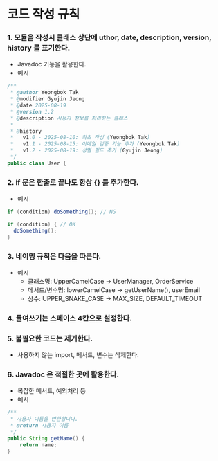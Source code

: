 # 코드 작성 규칙
### 1. 모듈을 작성시 클래스 상단에 uthor, date, description, version, history 를 표기한다.
- Javadoc 기능을 활용한다.
- 예시
~~~java
/**
 * @author Yeongbok Tak
 * @modifier Gyujin Jeong   
 * @date 2025-08-19
 * @version 1.2
 * @description 사용자 정보를 처리하는 클래스
 * 
 * @history
 *   v1.0 - 2025-08-10: 최초 작성 (Yeongbok Tak)
 *   v1.1 - 2025-08-15: 이메일 검증 기능 추가 (Yeongbok Tak)
 *   v1.2 - 2025-08-19: 성별 필드 추가 (Gyujin Jeong)
 */
public class User {
~~~
### 2. if 문은 한줄로 끝나도 항상 {} 를 추가한다.  
- 예시
~~~ java
if (condition) doSomething(); // NG

if (condition) { // OK
  doSomething();
}
~~~
### 3. 네이밍 규칙은 다음을 따른다.
- 예시
  -  클래스명: UpperCamelCase → UserManager, OrderService
  -  메서드/변수명: lowerCamelCase → getUserName(), userEmail
  - 상수: UPPER_SNAKE_CASE → MAX_SIZE, DEFAULT_TIMEOUT
### 4. 들여쓰기는 스페이스 4칸으로 설정한다.
### 5. 불필요한 코드는 제거한다.
- 사용하지 않는 import, 메서드, 변수는 삭제한다.
### 6. Javadoc 은 적절한 곳에 활용한다.
- 복잡한 메서드, 예외처리 등
- 예시
~~~java
/**
 * 사용자 이름을 반환합니다.
 * @return 사용자 이름
 */
public String getName() {
    return name;
}
~~~
